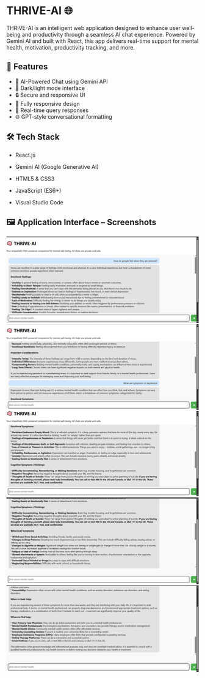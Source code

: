 # THRIVE-AI 🌐

THRIVE-AI is an intelligent web application designed to enhance user well-being and productivity through a seamless AI chat experience. Powered by Gemini AI and built with React, this app delivers real-time support for mental health, motivation, productivity tracking, and more.

## 🚀 Features

- 💬 AI-Powered Chat using Gemini API
- 🌙 Dark/light mode interface
- 🔒 Secure and responsive UI
- 📱 Fully responsive design
- 🔄 Real-time query responses
- 🌐 GPT-style conversational formatting

## 🛠️ Tech Stack

- React.js

- Gemini AI (Google Generative AI)

- HTML5 & CSS3

- JavaScript (ES6+)

- Visual Studio Code

## 🖼️ Application Interface – Screenshots

![Image#1](https://raw.githubusercontent.com/AJSTYLE-lab/THRIVE-AI/main/SCREENSHOTS/page%231.png)
![Image2](https://raw.githubusercontent.com/AJSTYLE-lab/THRIVE-AI/main/SCREENSHOTS/PAGE%232-BOOTCAMP.png)
![Image3](https://raw.githubusercontent.com/AJSTYLE-lab/THRIVE-AI/main/SCREENSHOTS/PAGE%233-BOOTCAMP.png)
![Image4](https://raw.githubusercontent.com/AJSTYLE-lab/THRIVE-AI/main/SCREENSHOTS/PAGE%234-BOOTCAMP.png)
![Image5](https://raw.githubusercontent.com/AJSTYLE-lab/THRIVE-AI/main/SCREENSHOTS/PAGE%235-BOOTCAMP.png)
